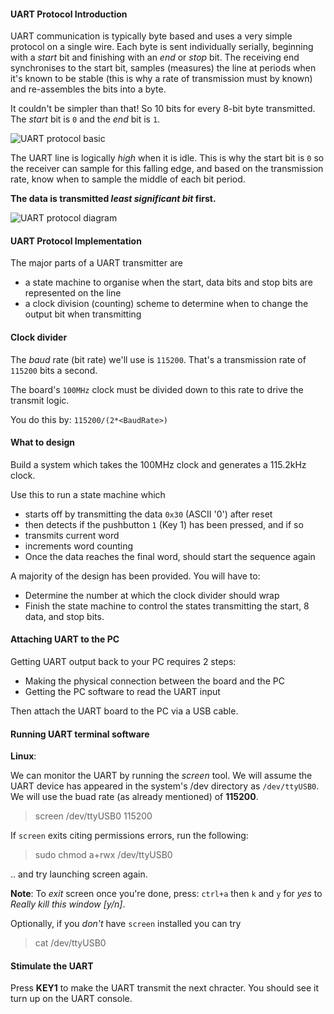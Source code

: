 #### UART Protocol Introduction

UART communication is typically byte based and uses a very simple protocol on a single wire. Each byte is sent individually serially, beginning with a _start_ bit and finishing with an _end_ or _stop_ bit. The receiving end synchronises to the start bit, samples (measures) the line at periods when it's known to be stable (this is why a rate of transmission must by known) and re-assembles the bits into a byte.

It couldn't be simpler than that! So 10 bits for every 8-bit byte transmitted. The _start_ bit is `0` and the _end_ bit is `1`.

![UART protocol basic](http://upload.wikimedia.org/wikipedia/commons/3/3d/Charactercode.png)

The UART line is logically _high_ when it is idle. This is why the start bit is `0` so the receiver can sample for this falling edge, and based on the transmission rate, know when to sample the middle of each bit period.

**The data is transmitted _least significant bit_ first.**

![UART protocol diagram](http://www.societyofrobots.com/images/microcontroller_uart_async.gif)

#### UART Protocol Implementation

The major parts of a UART transmitter are

* a state machine to organise when the start, data bits and stop bits are represented on the line
* a clock division (counting) scheme to determine when to change the output bit when transmitting

#### Clock divider

The _baud_ rate (bit rate) we'll use is `115200`. That's a transmission rate of `115200` bits a second.

The board's `100MHz` clock must be divided down to this rate to drive the transmit logic.

You do this by: `115200/(2*<BaudRate>)`

#### What to design

Build a system which takes the 100MHz clock and generates a 115.2kHz clock.

Use this to run a state machine which

* starts off by transmitting the data `0x30` (ASCII '0') after reset
* then detects if the pushbutton `1` (Key 1) has been pressed, and if so
 * transmits current word
 * increments word counting
* Once the data reaches the final word, should start the sequence again

A majority of the design has been provided. You will have to:

* Determine the number at which the clock divider should wrap
* Finish the state machine to control the states transmitting the start, 8 data, and stop bits.

#### Attaching UART to the PC

Getting UART output back to your PC requires 2 steps:

* Making the physical connection between the board and the PC
* Getting the PC software to read the UART input

Then attach the UART board to the PC via a USB cable.

#### Running UART terminal software

**Linux**:

We can monitor the UART by running the _screen_ tool. We will assume the UART device has appeared in the system's /dev directory as `/dev/ttyUSB0`. We will use the buad rate (as already mentioned) of **115200**.

> screen /dev/ttyUSB0 115200

If `screen` exits citing permissions errors, run the following:

> sudo chmod a+rwx /dev/ttyUSB0

.. and try launching screen again.

**Note**: To _exit_ screen once you're done, press: `ctrl+a` then `k` and `y` for _yes_ to _Really kill this window [y/n]_.

Optionally, if you _don't_ have `screen` installed you can try

> cat /dev/ttyUSB0

#### Stimulate the UART

Press **KEY1** to make the UART transmit the next chracter. You should see it turn up on the UART console.
